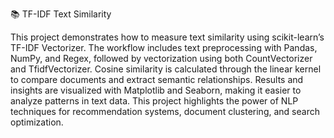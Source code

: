 📚 TF-IDF Text Similarity

This project demonstrates how to measure text similarity using scikit-learn’s TF-IDF Vectorizer. The workflow includes text preprocessing with Pandas, NumPy, and Regex, followed by vectorization using both CountVectorizer and TfidfVectorizer. Cosine similarity is calculated through the linear kernel to compare documents and extract semantic relationships. Results and insights are visualized with Matplotlib and Seaborn, making it easier to analyze patterns in text data. This project highlights the power of NLP techniques for recommendation systems, document clustering, and search optimization.
